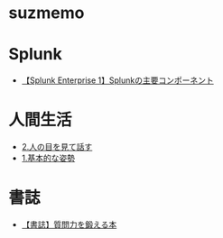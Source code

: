 
suzmemo
=======

# Splunk
  
 - [【Splunk Enterprise 1】Splunkの主要コンポーネント](https://dddsuz2.github.io/suzmemo/post/splunk1/)  

# 人間生活
  
 - [2.人の目を見て話す](https://dddsuz2.github.io/suzmemo/post/%E4%BA%BA%E3%81%AE%E7%9B%AE%E3%82%92%E8%A6%8B%E3%81%A6%E8%A9%B1%E3%81%99/)  
 - [1.基本的な姿勢](https://dddsuz2.github.io/suzmemo/post/%E5%9F%BA%E6%9C%AC%E7%9A%84%E3%81%AA%E5%A7%BF%E5%8B%A2/)  

# 書誌
  
 - [【書誌】質問力を鍛える本](https://dddsuz2.github.io/suzmemo/post/%E6%9B%B8%E8%AA%8C%E8%B3%AA%E5%95%8F%E5%8A%9B%E3%82%92%E9%8D%9B%E3%81%88%E3%82%8B%E6%9C%AC/)  
